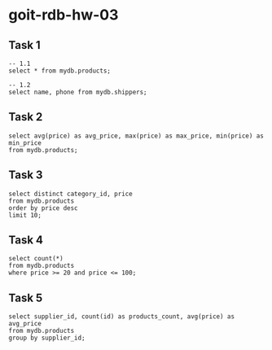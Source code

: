 # goit-rdb-hw-03

## Task 1
```
-- 1.1
select * from mydb.products;

-- 1.2
select name, phone from mydb.shippers;
```

## Task 2
```
select avg(price) as avg_price, max(price) as max_price, min(price) as min_price
from mydb.products;
```

## Task 3
```
select distinct category_id, price
from mydb.products
order by price desc
limit 10;
```

## Task 4
```
select count(*)
from mydb.products
where price >= 20 and price <= 100;
```

## Task 5
```
select supplier_id, count(id) as products_count, avg(price) as avg_price
from mydb.products
group by supplier_id;
```
